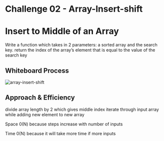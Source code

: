 # Challenge 02 - Array-Insert-shift


# Insert to Middle of an Array
Write a function which takes in 2 parameters:
 a sorted array and the search key. return the
index of the array’s element that is equal to the
value of the search key

## Whiteboard Process
![array-insert-shift](array_insert_shift/array_insert_shift_WB.png)

## Approach & Efficiency
divide array length by 2 which gives middle index
iterate through input array while adding new element to new array

Space 0(N) because steps increase with number of inputs

Time 0(N) because it will take more time if more inputs
